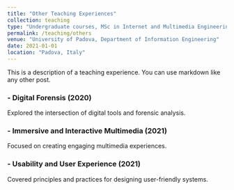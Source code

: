 ```yaml
---
title: "Other Teaching Experiences"
collection: teaching
type: "Undergraduate courses, MSc in Internet and Multimedia Engineering"
permalink: /teaching/others
venue: "University of Padova, Department of Information Engineering"
date: 2021-01-01
location: "Padova, Italy"
---
```


This is a description of a teaching experience. You can use markdown like any other post.

### - Digital Forensis (2020)
Explored the intersection of digital tools and forensic analysis.


### - Immersive and Interactive Multimedia (2021)
Focused on creating engaging multimedia experiences.


### - Usability and User Experience (2021)
Covered principles and practices for designing user-friendly systems.


